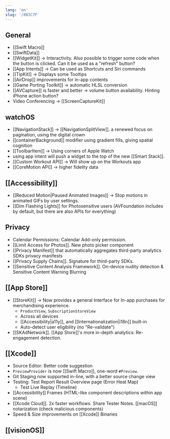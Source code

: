 ```yaml
---
lang: 'en'
slug: '/8B3C7F'
---
```


## General

- [[Swift Macro]]
- [[SwiftData]]
- [[WidgetKit]] → Interactivity. Also possible to trigger some code when the button is clicked. Can it be used as a "refresh" button?
- [[App Intents]] → Can be used as Shortcuts and Siri commands
- [[TipKit]] → Displays some Tooltips
- [[AirDrop]] improvements for in-app contents
- [[Game Porting Toolkit]] → automatic HLSL conversion
- [[AVCapture]] is faster and better → volume button availability. Hinting iPhone action button?
- Video Conferencing → [[ScreenCaptureKit]]

## watchOS

- [[NavigationStack]] → [[NavigationSplitView]]. a renewed focus on pagination, using the digital crown
- [[containerBackground]] modifier using gradient fills, giving spatial cognition
- [[ToolbarItem]] → Using corners of Apple Watch
- using app intent will push a widget to the top of the new [[Smart Stack]].
- [[Custom Workout API]] → Will show up on the Workouts app
- [[CoreMotion API]] → higher fidelity data

## [[Accessibility]]

- [[Reduced Motion|Paused Animated Images]] → Stop motions in animated GIFs by user settings.
- [[Dim Flashing Lights]] for Photosensitive users (AVFoundation includes by default, but there are also APIs for everything)

## Privacy

- Calendar Permissions: Calendar Add-only permission.
- [[Limit Access for Photos]]. New photo picker component
- [[Privacy Manifest]] that automatically aggregates third-party analytics SDKs privacy manifests
- [[Privacy Supply Chains]]. Signature for third-party SDKs.
- [[Sensitive Content Analysis Framework]]. On-device nudity detection & Sensitive Content Warning Blurring

## [[App Store]]

- [[StoreKit]] → Now provides a general Interface for In-app purchases for merchandising experience.
  - `ProductView`, `SubscriptionStoreView`
  - Across all devices
  - [[Accessibility|a11y]], and [[Internationalization|i18n]] built-in
  - Auto-detect user eligibility (no "Re-validate")
- [[SKAdNetwork]]. [[App Store]]'s more in-depth analytics: Re-engagement detection.

## [[Xcode]]

- Source Editor: Better code suggestion
- `PreviewProvider` is now [[Swift Macro]], one-word `#Preview`.
- Git Staging now supported in-line, with a better source change view
- Testing: Test Report Result Overview page (Error Heat Map)
  - Test Live Replay (Timeline)
- [[Accessibility]] Frames (HTML-like component descriptions within app scene)
- [[Xcode Cloud]]. 2x faster workflows. Share Tester Notes. [[macOS]] notarization (check malicious components)
- Speed & Size improvements on [[Xcode]] Binaries

## [[visionOS]]
